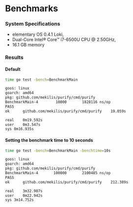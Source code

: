# Benchmarks
### System Specifications
* elementary OS 0.4.1 Loki,
* Dual-Core Intel® Core™ i7-6500U CPU @ 2.50GHz,
* 16.1 GB memory


### Results

#### Default
```bash
time go test -bench=BenchmarkMain
```

```bash
goos: linux
goarch: amd64
pkg: github.com/mekilis/purify/cmd/purify
BenchmarkMain-4   	   10000	   1828116 ns/op
PASS
ok  	github.com/mekilis/purify/cmd/purify	19.059s

real	0m19.592s
user	0m3.547s
sys	0m16.935s
```

#### Setting the benchmark time to 10 seconds

```bash
time go test -bench=BenchmarkMain -benchtime=10s
```

```bash
goos: linux
goarch: amd64
pkg: github.com/mekilis/purify/cmd/purify
BenchmarkMain-4   	  100000	   2100485 ns/op
PASS
ok  	github.com/mekilis/purify/cmd/purify	212.389s

real	3m32.907s
user	0m22.942s
sys	3m14.752s
```
